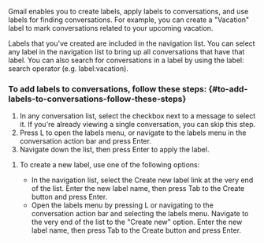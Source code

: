Gmail enables you to create labels, apply labels to conversations, and
use labels for finding conversations. For example, you can create a
"Vacation" label to mark conversations related to your upcoming
vacation.

Labels that you've created are included in the navigation list. You can
select any label in the navigation list to bring up all conversations
that have that label. You can also search for conversations in a label
by using the label: search operator (e.g. label:vacation).

### To add labels to conversations, follow these steps: {#to-add-labels-to-conversations-follow-these-steps}

1.  In any conversation list, select the checkbox next to a message to
    select it. If you're already viewing a single conversation, you can
    skip this step.
2.  Press L to open the labels menu, or navigate to the labels menu in
    the conversation action bar and press Enter.
3.  Navigate down the list, then press Enter to apply the label.

<!-- -->

1.  To create a new label, use one of the following options:

    -   In the navigation list, select the Create new label link at the
        very end of the list. Enter the new label name, then press Tab
        to the Create button and press Enter.
    -   Open the labels menu by pressing L or navigating to the
        conversation action bar and selecting the labels menu. Navigate
        to the very end of the list to the "Create new" option. Enter
        the new label name, then press Tab to the Create button and
        press Enter.
